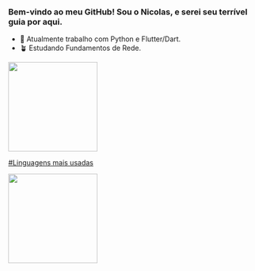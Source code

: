 ### Bem-vindo ao meu GitHub! Sou o Nicolas, e serei seu terrível guia por aqui.

- 🔭 Atualmente trabalho com Python e Flutter/Dart.
- 🪴 Estudando Fundamentos de Rede.
<div>
<a href='https://github.com/nicolasledurf/'>
  <img height='180em' src='https://github-readme-stats.vercel.app/api?username=nicolasledurf&show_icons=true&theme=transparent'>
</div>

#Linguagens mais usadas
<div>
  <img height='180em' src='https://github-readme-stats.vercel.app/api/top-langs/?username=nicolasledurf'>
</div>
  

